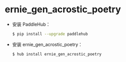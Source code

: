 # ernie_gen_acrostic_poetry
* 安装 PaddleHub：

    ```bash
    $ pip install --upgrade paddlehub
    ```

* 安装 ernie_gen_acrostic_poetry：

    ```bash
    $ hub install ernie_gen_acrostic_poetry
    ```
